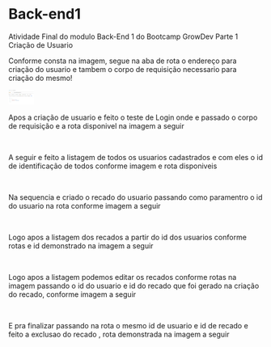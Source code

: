 # Back-end1
Atividade Final do modulo Back-End 1 do Bootcamp GrowDev
Parte 1 Criação de Usuario

<p>Conforme consta na imagem, segue na aba de rota o endereço para criação do usuario e tambem o corpo de requisição necessario para criação do mesmo!</p>
<picture><img src = "https://github.com/JeffersonCO/Back-end1/blob/master/assets/Cria-recado.png" width = 50px></picture>

<p>Apos a criação de usuario e feito o teste de Login onde e passado o corpo de requisição e a rota disponivel na imagem a seguir</p>
<a href="/assets/Fazer-login.png"></a><br>

<p>A seguir e feito a listagem de todos os usuarios cadastrados e com eles o id de identificação de todos conforme imagem e rota disponiveis</p>
<a href="/assets/Lista-usuarios.png"></a><br>

<p>Na sequencia e criado o recado do usuario passando como paramentro o id do usuario na rota conforme imagem a seguir</p>
<a href="/assets/Cria-recado.png"></a><br>

<p>Logo apos a listagem dos recados a partir do id dos usuarios conforme rotas e  id demonstrado na imagem a seguir</p>
<a href="/assets/Lista-recado-por-Id.png"></a><br>

<p>Logo apos a listagem podemos editar os recados conforme rotas na imagem passando o id do usuario e id do recado que foi gerado na criação do recado, conforme imagem a seguir</p>
<a href="/assets/Edita-recado.png"></a><br>

<p>E pra finalizar passando na rota o mesmo id de usuario e id de recado e feito a exclusao do recado , rota demonstrada na imagem a seguir </p>
<a href="/assets/Deleta-recado.png"></a><br>
